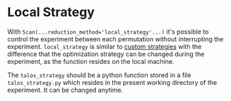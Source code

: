 # Local Strategy

With `Scan(...reduction_method='local_strategy'...)` it's possible to control the experiment between each permutation without interrupting the experiment. `local_strategy` is similar to [custom strategies](#custom-reducers) with the difference that the optimization strategy can be changed during the experiment, as the function resides on the local machine.

The `talos_strategy` should be a python function stored in a file `talos_strategy.py` which resides in the present working directory of the experiment. It can be changed anytime.
